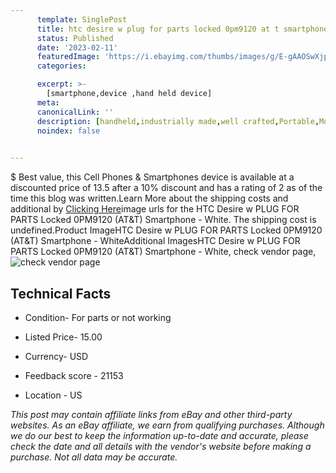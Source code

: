 ```yaml
---
      template: SinglePost
      title: htc desire w plug for parts locked 0pm9120 at t smartphone white
      status: Published
      date: '2023-02-11'
      featuredImage: 'https://i.ebayimg.com/thumbs/images/g/E-gAAOSwXjpj5ovs/s-l225.jpg'
      categories: 

      excerpt: >-
        [smartphone,device ,hand held device]
      meta:
      canonicalLink: ''
      description: [handheld,industrially made,well crafted,Portable,Mobile,Compact,Convenient,Lightweight,Maneuverable,Man-portable,Miniature,Carriable,Hand-held,Light,Holdable,Transportable,Mobile device,Pocket-sized,On-the-go,Wireless,Cordless,Compact size,Convenient size, smartphone,device ,hand held device]
      noindex: false

        
---
```

$
    Best value, this Cell Phones & Smartphones device is available at a discounted price of 13.5 after a 10% discount and has a rating of 2 as of the time this blog was written.Learn More about the shipping costs and additional by [Clicking Here](https://www.ebay.com/itm/275678624928?hash=item402fb9fca0%3Ag%3AE-gAAOSwXjpj5ovs&mkevt=1&mkcid=1&mkrid=711-53200-19255-0&campid=%253CePNCampaignId%253E&customid=%253CreferenceId%253E&toolid=10049)image urls for the HTC Desire  w PLUG FOR PARTS  Locked  0PM9120 (AT&T)  Smartphone - White. The shipping cost is undefined.Product ImageHTC Desire  w PLUG FOR PARTS  Locked  0PM9120 (AT&T)  Smartphone - WhiteAdditional ImagesHTC Desire  w PLUG FOR PARTS  Locked  0PM9120 (AT&T)  Smartphone - White, check vendor page, ![check vendor page](https://origin-galleryplus.ebayimg.com/ws/web/275678624928_2_0_1/225x225.jpg,https://origin-galleryplus.ebayimg.com/ws/web/275678624928_3_0_1/225x225.jpg,https://origin-galleryplus.ebayimg.com/ws/web/275678624928_4_0_1/225x225.jpg,https://origin-galleryplus.ebayimg.com/ws/web/275678624928_5_0_1/225x225.jpg,https://origin-galleryplus.ebayimg.com/ws/web/275678624928_6_0_1/225x225.jpg,https://origin-galleryplus.ebayimg.com/ws/web/275678624928_7_0_1/225x225.jpg,https://origin-galleryplus.ebayimg.com/ws/web/275678624928_8_0_1/225x225.jpg)
    
    

 ## Technical Facts 



     
      

 - Condition- For parts or not working 


      

 - Listed Price- 15.00 


      

 - Currency- USD 


      

 - Feedback score - 21153 


      

 - Location - US 


      
      

 *_This post may contain affiliate links from eBay and other third-party websites. As an eBay affiliate, we earn from qualifying purchases. Although we do our best to keep the information up-to-date and accurate, please check the date and all details with the vendor's website before making a purchase. Not all data may be accurate._*



    
    
    
    
    